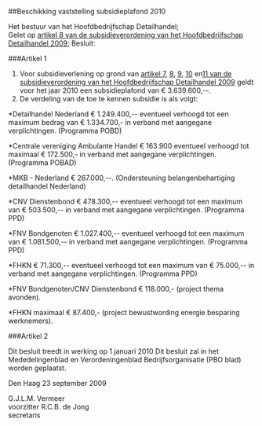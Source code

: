 <meta http-equiv='Content-Type' content='text/html; charset=utf-8' />

##Beschikking vaststelling subsidieplafond 2010

Het bestuur van het Hoofdbedrijfschap Detailhandel;  
Gelet op [artikel 8 van de subsidieverordening van het Hoofdbedrijfschap Detailhandel 2009](../../../../../../pbo/subsidieverordening/hoofdbedrijfschap/detailhandel/2009/BWBR0027178/README.md);
Besluit:    

###Artikel 1 

1. Voor subsidieverlening op grond van [artikel 7](../../../../../../pbo/subsidieverordening/hoofdbedrijfschap/detailhandel/2009/BWBR0027178/README.md), [8](../../../../../../pbo/subsidieverordening/hoofdbedrijfschap/detailhandel/2009/BWBR0027178/README.md), [9](../../../../../../pbo/subsidieverordening/hoofdbedrijfschap/detailhandel/2009/BWBR0027178/README.md), [10](../../../../../../pbo/subsidieverordening/hoofdbedrijfschap/detailhandel/2009/BWBR0027178/README.md) en[11 van de subsidieverordening van het Hoofdbedrijfschap Detailhandel 2009](../../../../../../pbo/subsidieverordening/hoofdbedrijfschap/detailhandel/2009/BWBR0027178/README.md) geldt voor het jaar 2010 een subsidieplafond van € 3.639.600,--. 
2. De verdeling van de toe te kennen subsidie is als volgt: 

*Detailhandel Nederland € 1.249.400,-- eventueel verhoogd tot een maximum bedrag van € 1.334.700,- in verband met aangegane verplichtingen. (Programma POBD) 

*Centrale vereniging Ambulante Handel € 163.900 eventueel verhoogd tot maximaal € 172.500,- in verband met aangegane verplichtingen. (Programma POBAD) 

*MKB - Nederland € 267.000,--. (Ondersteuning belangenbehartiging detailhandel Nederland) 

*CNV Dienstenbond € 478.300,-- eventueel verhoogd tot een maximum van € 503.500,-- in verband met aangegane verplichtingen. (Programma PPD) 

*FNV Bondgenoten € 1.027.400,-- eventueel verhoogd tot een maximum van € 1.081.500,-- in verband met aangegane verplichtingen. (Programma PPD) 

*FHKN € 71.300,-- eventueel verhoogd tot een maximum van € 75.000,-- in verband met aangegane verplichtingen. (Programma PPD) 

*FNV Bondgenoten/CNV Dienstenbond € 118.000,- (project thema avonden). 

*FHKN maximaal € 87.400,- (project bewustwording energie besparing werknemers).  

###Artikel 2 

Dit besluit treedt in werking op 1 januari 2010 Dit besluit zal in het Mededelingenblad en Verordeningenblad Bedrijfsorganisatie (PBO blad) worden geplaatst. 

Den Haag 
23 september 2009   

G.J.L.M. Vermeer  
voorzitter 
R.C.B. de Jong  
secretaris    
